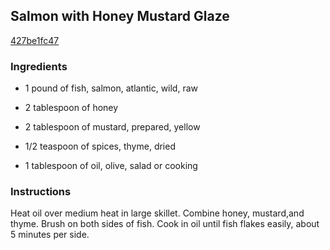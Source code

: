## Salmon with Honey Mustard Glaze

[427be1fc47](https://cookpad.com/us/recipes/354587-salmon-with-honey-mustard-glaze)

### Ingredients

 - 1 pound of fish, salmon, atlantic, wild, raw

 - 2 tablespoon of honey

 - 2 tablespoon of mustard, prepared, yellow

 - 1/2 teaspoon of spices, thyme, dried

 - 1 tablespoon of oil, olive, salad or cooking

### Instructions

Heat oil over medium heat in large skillet. Combine honey, mustard,and thyme. Brush on both sides of fish. Cook in oil until fish flakes easily, about 5 minutes per side.